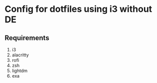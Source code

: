 # Config for dotfiles using i3 without DE

## Requirements
1. i3
2. alacritty
3. rofi
4. zsh
5. lightdm
6. exa
